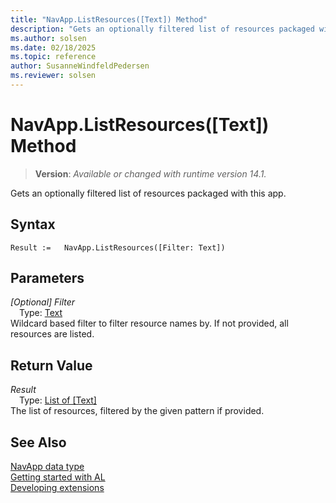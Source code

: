 ```yaml
---
title: "NavApp.ListResources([Text]) Method"
description: "Gets an optionally filtered list of resources packaged with this app."
ms.author: solsen
ms.date: 02/18/2025
ms.topic: reference
author: SusanneWindfeldPedersen
ms.reviewer: solsen
---
```

[//]: # (START>DO_NOT_EDIT)
[//]: # (IMPORTANT:Do not edit any of the content between here and the END>DO_NOT_EDIT.)
[//]: # (Any modifications should be made in the .xml files in the ModernDev repo.)
# NavApp.ListResources([Text]) Method
> **Version**: _Available or changed with runtime version 14.1._

Gets an optionally filtered list of resources packaged with this app.


## Syntax
```AL
Result :=   NavApp.ListResources([Filter: Text])
```
## Parameters
*[Optional] Filter*  
&emsp;Type: [Text](../text/text-data-type.md)  
Wildcard based filter to filter resource names by. If not provided, all resources are listed.  


## Return Value
*Result*  
&emsp;Type: [List of [Text]](../list/list-data-type.md)  
The list of resources, filtered by the given pattern if provided.


[//]: # (IMPORTANT: END>DO_NOT_EDIT)
## See Also
[NavApp data type](navapp-data-type.md)  
[Getting started with AL](../../devenv-get-started.md)  
[Developing extensions](../../devenv-dev-overview.md)